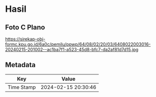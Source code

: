 # Hasil

## Foto C Plano

https://sirekap-obj-formc.kpu.go.id/6a0c/pemilu/ppwp/64/08/02/20/03/6408022003016-20240215-201002--ac1ba7f1-a523-45d8-bfc7-da2af81d7d15.jpg


## Metadata

| Key        | Value               |
| ---------- | ------------------- |
| Time Stamp | 2024-02-15 20:30:46 |



